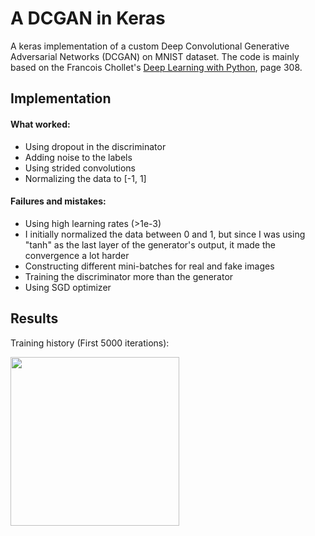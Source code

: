 # A DCGAN in Keras

A keras implementation of a custom Deep Convolutional Generative Adversarial Networks (DCGAN) on MNIST dataset. The code is mainly based on the Francois Chollet's [Deep Learning with Python](https://www.manning.com/books/deep-learning-with-python), page 308.
  
  

## Implementation
#### What worked:
+ Using dropout in the discriminator
+ Adding noise to the labels
+ Using strided convolutions
+ Normalizing the data to [-1, 1]

#### Failures and mistakes:
+ Using high learning rates (>1e-3)
+ I initially normalized the data between 0 and 1, but since I was using "tanh" as the last layer of the generator's output, it made the convergence a lot harder
+ Constructing different mini-batches for real and fake images
+ Training the discriminator more than the generator
+ Using SGD optimizer


  
## Results
Training history (First 5000 iterations):  
  
<img src="visualization/viz1.gif" width="270" />
